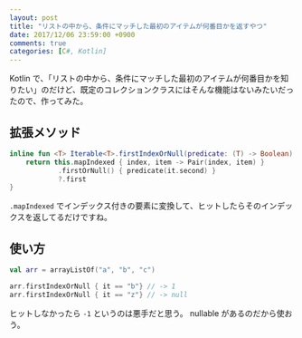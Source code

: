 ```yaml
---
layout: post
title: "リストの中から、条件にマッチした最初のアイテムが何番目かを返すやつ"
date: 2017/12/06 23:59:00 +0900
comments: true
categories: [C#, Kotlin]
---
```

Kotlin で、「リストの中から、条件にマッチした最初のアイテムが何番目かを知りたい」のだけど、既定のコレクションクラスにはそんな機能はないみたいだったので、作ってみた。

<!--more-->

## 拡張メソッド

```kotlin
inline fun <T> Iterable<T>.firstIndexOrNull(predicate: (T) -> Boolean): Int? {
    return this.mapIndexed { index, item -> Pair(index, item) }
            .firstOrNull() { predicate(it.second) }
            ?.first
}
```

``.mapIndexed`` でインデックス付きの要素に変換して、ヒットしたらそのインデックスを返してるだけですね。

## 使い方

```kotlin
val arr = arrayListOf("a", "b", "c")

arr.firstIndexOrNull { it == "b"} // -> 1
arr.firstIndexOrNull { it == "z"} // -> null
```

ヒットしなかったら ``-1`` というのは悪手だと思う。 nullable があるのだから使おう。
